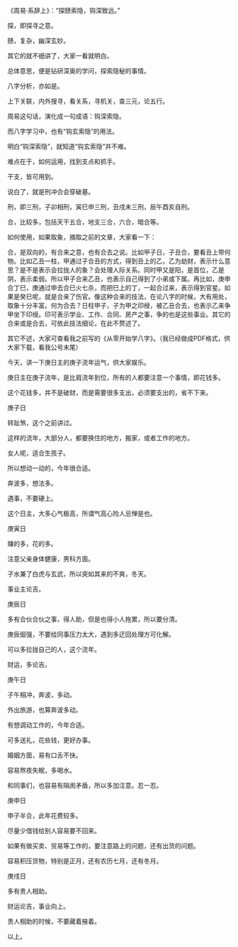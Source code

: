 《周易·系辞上》：“探赜索隐，钩深致远。”

探，即探寻之意。

赜，复杂，幽深玄妙。

其它的就不细讲了，大家一看就明白。

总体意思，便是钻研深奥的学问，探索隐秘的事情。

八字分析，亦如是。

上下关联，内外搜寻，看关系，寻机关，查三元，论五行。

周易这句话，演化成一句成语：钩深索隐。

而八字学习中，也有“钩玄索隐”的用法。

明白“钩深索隐”，就知道“钩玄索隐”并不难。

难点在于，如何运用，找到支点和抓手。

干支，皆可用到。

说白了，就是刑冲合会穿破墓。

刑，即三刑，子卯相刑，寅巳申三刑，丑戌未三刑，辰午酉亥自刑。

合，比较多，包括天干五合，地支三合，六合，暗合等。

如何使用，如果取象，摘取之前的文章，大家看一下：

合，是双向的，有合来之意，也有合去之说。比如甲子日，子丑合，要看丑上带何物。比如乙丑一柱，甲通过子合丑的方式，得到丑上的乙，乙为劫财，表示什么意思？是不是表示会拉拢人的象？会处理人际关系。同时甲又是阳，是首位，乙是阴，表示柔弱。所以甲子合来乙丑，也表示自己得到了小弟或下属。再比如，庚申合丁巳，庚通过申去合巳火七杀，而把巳上的丁，一起合过来，表示得到官星。如果是癸巳呢，就是合来了伤官。像这种合来的技法，在论八字的时候，大有用处，取象十分丰富。何为合去？日柱甲子，子为甲之印绶，被乙丑合去，也表示乙来争甲坐下印绶。印可表示学业、工作、合同、房产之事，争的也是这些事业。其它的合来或是合去，可依此技法细论，在此不赘述了。

其它不述，大家可查看我之前写的《从零开始学八字》。（我已经做成PDF格式，供大家下载，看我公号末尾）

今天，讲一下庚日主的庚子流年运气，供大家娱乐。

庚日主在庚子流年，是比肩流年到位，所有的人都要注意一个事情，即花钱多。

这个花钱多，并不是破财，而是需要很多支出，必须要支出的，省不下来。

庚子日

转趾煞，这个之前讲过。

这样的流年，大部分人，都要换住的地方，搬家，或者工作的地方。

女人呢，适合生孩子。

所以想动一动的，今年很合适。

奔波多，想法多。

遇事，不要硬上。

这个日主，大多心气极高，所谓气高心险人忌惮是也。

庚寅日

赚的多，花的多。

注意父亲身体健康，男科方面。

子水兼了白虎与玄武，所以突如其来的不爽，冬天。

事业主论吉。

庚辰日

多有合伙合伙之事，得人助，但是也得小人拖累，所以要分清。

庚辰倔强，不要给同事压力太大，遇到多迂回处理方可化解。

可以多拉拢自己的人，这个流年。

财运，多论吉。

庚午日

子午相冲，奔波，多动。

外出旅游，也算奔波多动。

有想调动工作的，今年合适。

可多送礼，花些钱，更好办事。

婚姻方面，易有口舌不快。

容易熬夜失眠，多喝水。

和同事们，也容易有隔阂矛盾，所以多加注意。忍一忍。

庚申日

申子半合，此年花费较多。

尽量少借钱给别人容易要不回来。

如果有做买卖、贸易等工作的，要注意路上的问题，还有出货的问题。

容易积压货物，特别是正月，还有农历七月，还有冬月。

庚戌日

多有贵人相助。

财运论吉，事业向上。

贵人相助的时候，不要藏着掖着。

以上。

